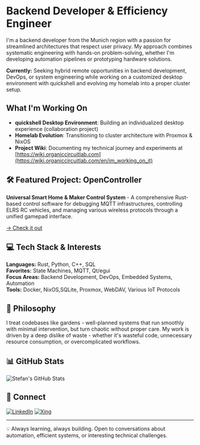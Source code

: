# Backend Developer & Efficiency Engineer

I'm a backend developer from the Munich region with a passion for streamlined architectures that respect user privacy. My approach combines systematic engineering with hands-on problem-solving, whether I'm developing automation pipelines or prototyping hardware solutions.

**Currently:** Seeking hybrid remote opportunities in backend development, DevOps, or system engineering while working on a customized desktop environment with quickshell and evolving my homelab into a proper cluster setup.

## What I'm Working On

- **quickshell Desktop Environment**:  Building an individualized desktop experience (collaboration project)
- **Homelab Evolution**: Transitioning to cluster architecture with Proxmox & NixOS
- **Project Wiki**: Documenting my technical journey and experiments at [https://wiki.organiccircuitlab.com](https://wiki.organiccircuitlab.com/en/im_working_on_it)

## 🛠️ Featured Project: OpenController

**Universal Smart Home & Maker Control System** - A comprehensive Rust-based control software for debugging MQTT infrastructures, controlling ELRS RC vehicles, and managing various wireless protocols through a unified gamepad interface.

[→ Check it out](https://github.com/St33f3n/opencontroller)

## 💻 Tech Stack & Interests

**Languages:** Rust, Python, C++, SQL  
**Favorites:** State Machines, MQTT, Qt/egui  
**Focus Areas:** Backend Development, DevOps, Embedded Systems, Automation  
**Tools:** Docker, NixOS,SQLite, Proxmox, WebDAV, Various IoT Protocols

## 🌱 Philosophy

I treat codebases like gardens - well-planned systems that run smoothly with minimal intervention, but turn chaotic without proper care. My work is driven by a deep dislike of waste - whether it's wasteful code, unnecessary resource consumption, or overcomplicated workflows.

## 📊 GitHub Stats

![Stefan's GitHub Stats](https://github-readme-stats.vercel.app/api/top-langs/?username=St33f3n&layout=compact&theme=default)

## 🔗 Connect

[![LinkedIn](https://img.shields.io/badge/LinkedIn-0077B5?style=for-the-badge&logo=linkedin&logoColor=white)](https://www.linkedin.com/in/stefan-simmeth-8a529737a)
[![Xing](https://img.shields.io/badge/Xing-026466?style=for-the-badge&logo=xing&logoColor=white)](https://www.xing.com/profile/Stefan_Simmeth3/web_profiles)

---
💡 Always learning, always building. Open to conversations about automation, efficient systems, or interesting technical challenges.

